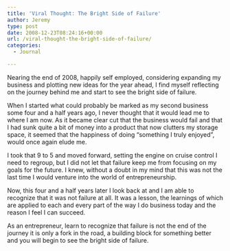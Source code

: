 ```yaml
---
title: 'Viral Thought: The Bright Side of Failure'
author: Jeremy
type: post
date: 2008-12-23T08:24:16+00:00
url: /viral-thought-the-bright-side-of-failure/
categories:
  - Journal

---
```

Nearing the end of 2008, happily self employed, considering expanding my business and plotting new ideas for the year ahead, I find myself reflecting on the journey behind me and start to see the bright side of failure.

When I started what could probably be marked as my second business some four and a half years ago, I never thought that it would lead me to where I am now. As it became clear cut that the business would fail and that I had sunk quite a bit of money into a product that now clutters my storage space, it seemed that the happiness of doing &#8220;something I truly enjoyed&#8221;, would once again elude me.

I took that 9 to 5 and moved forward, setting the engine on cruise control I need to regroup, but I did not let that failure keep me from focusing on my goals for the future. I knew, without a doubt in my mind that this was not the last time I would venture into the world of entrepreneurship.

Now, this four and a half years later I look back at and I am able to recognize that it was not failure at all. It was a lesson, the learnings of which are applied to each and every part of the way I do business today and the reason I feel I can succeed.

As an entrepreneur, learn to recognize that failure is not the end of the journey it is only a fork in the road, a building block for something better and you will begin to see the bright side of failure.